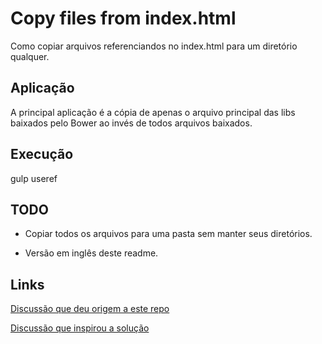 Copy files from index.html
=============
Como copiar arquivos referenciandos no index.html para um diretório qualquer.

Aplicação
---------
A principal aplicação é a cópia de apenas o arquivo principal das libs baixados pelo Bower ao invés de todos arquivos baixados. 

Execução
--------
gulp useref

TODO
----
- Copiar todos os arquivos para uma pasta sem manter seus diretórios.

- Versão em inglês deste readme.

Links
-----
[Discussão que deu origem a este repo](https://www.facebook.com/groups/frontendbrasil/permalink/970108963037856/ "Post no grupo Front-end do Facebook")

[Discussão que inspirou a solução](http://stackoverflow.com/questions/27159540/how-to-copy-and-inject-the-main-bower-files-in-one-step-using-gulp "Post do Stackoverflow")